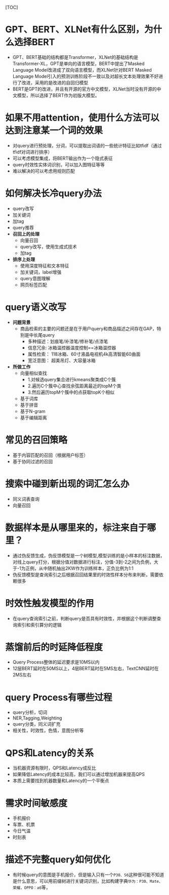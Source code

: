 [TOC]
# GPT、BERT、XLNet有什么区别，为什么选择BERT
* GPT、BERT基础的结构都是Transformer，XLNet的基础结构是Transformer-XL，GPT是单向的语言模型，BERT中提出了Masked Language Model改进成了双向语言模型，而XLNet针对BERT Masked Language Model引入的预测训练阶段不一致以及对超长文本处理效果不好进行了改进，采用的是改进的自回归模型
* BERT是GPT的改进，并且有开源的官方中文模型，XLNet当时没有开源的中文模型，所以选择了BERT作为初版大模型。

# 如果不用attention，使用什么方法可以达到注意某一个词的效果
* 对query进行预处理，分词，可以提取出词语的一些统计特征比如tfidf（通过tfidf对词进行排序）
* 可以考虑模型集成，将BERT输出作为一个隐式表征
* query时效性实体词识别，可以加入图特征等等
* 难以解决的可以考虑用规则匹配

# 如何解决长冷query办法
* query改写
* 加关键词
* 加tag
* query推荐
* **召回上的处理**
    * 向量召回
    * query改写，使用生成式技术
    * 加tag
* **排序上处理**
    * 使用深度特征和文本特征
    * 加关键词，label增强
    * query意图理解
    * 网页标签匹配

# query语义改写
* **问题背景**
    * 商品检索的主要的问题还是在于用户query和商品描述之间存在GAP，特别是中长尾query
        * 多种描述：划痕笔/补漆笔/修补笔/点漆笔
        * 信息冗余:   冰箱温控器温度控制==冰箱温控器
        * 属性检索： 118冰箱、60寸液晶电视机4k高清智能60曲面
        * 宽泛意图： 超美吊灯、大容量冰箱
* **所做工作**
    * 向量相似查找
        * 1.对候选query集合进行kmeans聚类成C个簇
        * 2.遍历C个簇中心查找余弦距离最近的topM个类
        * 3.然后遍历topM个簇中的点获取topK个相似
    * 基于词库
    * 基于拼音
    * 基于N-gram
    * 基于编辑距离

# 常见的召回策略
* 基于内容匹配的召回（根据用户标签）
* 基于协同过滤的召回

# 搜索中碰到新出现的词汇怎么办
* 同义词表查询
* 向量召回

# 数据样本是从哪里来的，标注来自于哪里？
* 通过伪反馈生成，伪反馈模型是一个树模型,模型训练的是小样本的标注数据，对线上query打分，根据分值对数据进行标注，分值-3到-2之间为负例，大于-1为正例，从中随机抽出2KW作为训练样本，正负比例为1:1
* 伪反馈模型是查询索引之后根据召回结果里的时效性样本分布来判断，需要依赖很多

# 时效性触发模型的作用
* 在query查询索引之前，判断query是否具有时效性，并根据这个判断调整查询索引和索引算分的逻辑

# 蒸馏前后的时延降低程度
* Query Process整体的延迟要求是10MS以内
* 12层BERT延时在50MS以上，4层BERT延时在5MS左右，TextCNN延时在2MS左右

# query Process有哪些过程
* query分析，切词
* NER,Tagging,Weighting
* query分类，同义词扩充
* 相关性，时效性，色情，意图分析等

# QPS和Latency的关系
* 当机器资源有限时，QPS和Latency成反比
* 如果降低Latency的成本比较高，我们可以通过增加机器来提高QPS
* 本质上需要找到机器数量和Latency的一个平衡点

# 需求时间敏感度
* 手机报价
* 车票、机票
* 今日气温
* 时刻表


# 描述不完整query如何优化
* 有时候query的意图是手机报价，但是输入只有一个`P30、S6`这种很可能不知道是什么意思，可以用前缀树进行关键词识别，比如构建字典`华为：P30、Mate、荣耀，OPPO：a6`等，